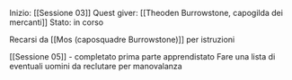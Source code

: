 
Inizio: [[Sessione 03]]
Quest giver: [[Theoden Burrowstone, capogilda dei mercanti]]
Stato: in corso

Recarsi da [[Mos (caposquadre Burrowstone)]] per istruzioni

[[Sessione 05]] - completato prima parte apprendistato
Fare una lista di eventuali uomini da reclutare per manovalanza